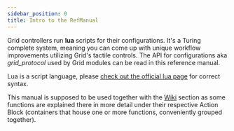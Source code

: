 ```yaml
---
sidebar_position: 0
title: Intro to the RefManual
---
```


Grid controllers run <b>lua</b> scripts for their configurations. It's a Turing complete system, meaning you can come up with unique workflow improvements utilizing Grid's tactile controls. The API for configurations aka <i>grid_protocol</i> used by Grid modules can be read in this reference manual. 

Lua is a script language, please <a href="https://www.lua.org/pil/contents.html" rel="external" target="_blank" class="pb-0.5 border-b-2 border-blue-500">check out the official lua page</a> for correct syntax.

This manual is supposed to be used together with the [Wiki](/docs/wiki/introduction.md) section as some functions are explained there in more detail under their respective Action Block (containers that house one or more functions, conveniently grouped together).